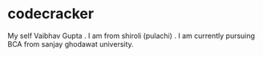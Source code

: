 # codecracker
My self Vaibhav Gupta . 
I am from shiroli (pulachi) . 
I am currently pursuing BCA from sanjay ghodawat university.
